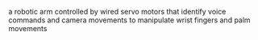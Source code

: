 a robotic arm controlled by wired servo motors that identify voice commands and camera movements to manipulate wrist fingers and palm movements
